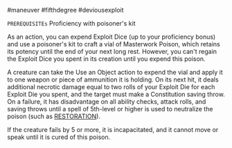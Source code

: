 #maneuver #fifthdegree #deviousexploit 

`PREREQUISITEs`
Proficiency with poisoner's kit

As an action, you can expend Exploit Dice (up to your proficiency bonus) and use a poisoner's kit to craft a vial of Masterwork Poison, which retains its potency until the end of your next long rest. However, you can't regain the Exploit Dice you spent in its creation until you expend this poison.

A creature can take the Use an Object action to expend the vial and apply it to one weapon or piece of ammunition it is holding. On its next hit, it deals additional necrotic damage equal to two rolls of your Exploit Die for each Exploit Die you spent, and the target must make a Constitution saving throw. On a failure, it has disadvantage on all ability checks, attack rolls, and saving throws until a spell of 5th-level or higher is used to neutralize the poison (such as [RESTORATION](app://obsidian.md/restoration)).

If the creature fails by 5 or more, it is incapacitated, and it cannot move or speak until it is cured of this poison.